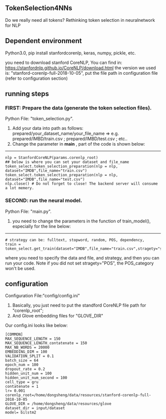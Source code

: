 ## TokenSelection4NNs
Do we really need all tokens? Rethinking token selection in neuralnetwork for NLP


## Dependent environment
Python3.0, 
pip install stanfordcorenlp, keras, numpy, pickle, etc.

you need to download stanford CoreNLP, You can find in: https://stanfordnlp.github.io/CoreNLP/download.html
the version we used is: "stanford-corenlp-full-2018-10-05", put the file path in configuration file (refer to configuration section)


## running steps
### **FIRST**: Prepare the data (generate the token selection files).
Python File: "token_selection.py".
1. Add your data into path as follows: prepared/your_dataset_name/your_file_name => e.g. prepared/IMBD/train.csv ; prepared/IMBD/test.csv ; etc..
2. Change the parameter in __main__ , part of the code is shown below:
-------------------------------------------------------
	nlp = StanfordCoreNLP(params.corenlp_root)
	## below is where you can set your dataset and file_name
	token_select.token_selection_preparation(nlp = nlp, dataset="IMDB",file_name="train.csv")
	token_select.token_selection_preparation(nlp = nlp, dataset="IMDB",file_name="test.csv")
	nlp.close() # Do not forget to close! The backend server will consume a lot memery.

### **SECOND**: run the neural model.
Python File: "main.py".
1. you need to change the parameters in the function of train_model(), especially for the line below:
-----------------------------
	# strategy can be: fulltext, stopword, random, POS, dependency, 
	train = token_select.get_train(dataset="IMDB",file_name="train.csv",stragety="stopword",POS_category="Noun")

where you need to specify the data and file, and strategy, and then you can run your code. Note if you did not set stragety="POS", the POS_category won't be used.


## configuration
Configuration File:"config/config.ini"
1. Basically, you just need to put the standford CoreNLP file path for "corenlp_root"; 
2. And Glove embedding files for "GLOVE_DIR"

Our config.ini looks like below:

	[COMMON]
	MAX_SEQUENCE_LENGTH = 150
	MAX_SEQUENCE_LENGTH_contatenate = 150 
	MAX_NB_WORDS = 20000   
	EMBEDDING_DIM = 100
	VALIDATION_SPLIT = 0.1
	batch_size = 64
	epoch_num = 100
	dropout_rate = 0.2
	hidden_unit_num = 100
	hidden_unit_num_second = 100
	cell_type = gru
	contatenate = 1
	lr= 0.001
	corenlp_root=/home/dongsheng/data/resources/stanford-corenlp-full-2018-10-05
	GLOVE_DIR = /home/dongsheng/data/resources/glove
	dataset_dir = input/dataset
	model= bilstm2

